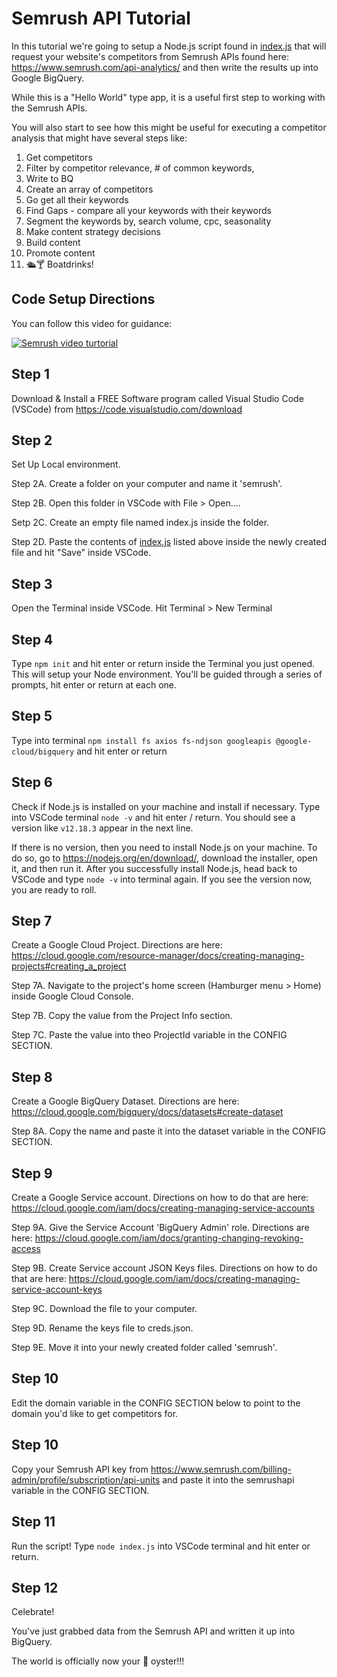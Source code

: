 # Semrush API Tutorial
In this tutorial we're going to setup a Node.js script found in [index.js](index.js) that will request your website's competitors from Semrush APIs found here: https://www.semrush.com/api-analytics/ and then write the results up into Google BigQuery.

While this is a "Hello World" type app, it is a useful first step to working with the Semrush APIs.

You will also start to see how this might be useful for executing a competitor analysis that might have several steps like:

1. Get competitors
2. Filter by competitor relevance, # of common keywords,  
3. Write to BQ
4. Create an array of competitors
5. Go get all their keywords
6. Find Gaps - compare all your keywords with their keywords
7. Segment the keywords by, search volume, cpc, seasonality
8. Make content strategy decisions
9. Build content
10. Promote content
11. 🛳🍸 Boatdrinks!

## Code Setup Directions

You can follow this video for guidance:

[![Semrush video turtorial](https://img.youtube.com/vi/yoYn0kLyXXw/0.jpg)](https://www.youtube.com/watch?v=yoYn0kLyXXw)

## Step 1 
Download & Install a FREE Software program called Visual Studio Code (VSCode) from https://code.visualstudio.com/download

## Step 2 
Set Up Local environment. 

Step 2A. Create a folder on your computer and name it 'semrush'.
    
Step 2B. Open this folder in VSCode with File > Open....

Setp 2C. Create an empty file named index.js inside the folder.

Step 2D. Paste the contents of [index.js](index.js) listed above inside the newly created file and hit "Save" inside VSCode.
    
## Step 3 
Open the Terminal inside VSCode. Hit Terminal > New Terminal

## Step 4 
Type `npm init` and hit enter or return inside the Terminal you just opened.  This will setup your Node environment. You'll be guided through a series of prompts, hit enter or return at each one.

## Step 5 
Type into terminal `npm install fs axios fs-ndjson googleapis @google-cloud/bigquery` and hit enter or return

## Step 6 
Check if Node.js is installed on your machine and install if necessary.
Type into VSCode terminal `node -v` and hit enter / return.  You should see a version like `v12.18.3` appear in the next line.

If there is no version, then you need to install Node.js on your machine.  To do so, go to https://nodejs.org/en/download/, download the installer, open it, and then run it. After you successfully install Node.js, head back to VSCode and type `node -v` into terminal again.  If you see the version now, you are ready to roll.

## Step 7
Create a Google Cloud Project. Directions are here: https://cloud.google.com/resource-manager/docs/creating-managing-projects#creating_a_project
    
Step 7A. Navigate to the project's home screen (Hamburger menu > Home) inside Google Cloud Console.

Step 7B. Copy the value from the Project Info section.

Step 7C. Paste the value into theo ProjectId variable in the CONFIG SECTION.

## Step 8 
Create a Google BigQuery Dataset. Directions are here: https://cloud.google.com/bigquery/docs/datasets#create-dataset
    
Step 8A. Copy the name and paste it into the dataset variable in the CONFIG SECTION.

## Step 9 
Create a Google Service account. Directions on how to do that are here: https://cloud.google.com/iam/docs/creating-managing-service-accounts

Step 9A. Give the Service Account 'BigQuery Admin' role. Directions are here: https://cloud.google.com/iam/docs/granting-changing-revoking-access

Step 9B. Create Service account JSON Keys files. Directions on how to do that are here: https://cloud.google.com/iam/docs/creating-managing-service-account-keys

Step 9C. Download the file to your computer.

Step 9D. Rename the keys file to creds.json.

Step 9E. Move it into your newly created folder called 'semrush'.

## Step 10 
Edit the domain variable in the CONFIG SECTION below to point to the domain you'd like to get competitors for.

## Step 10 
Copy your Semrush API key from https://www.semrush.com/billing-admin/profile/subscription/api-units and paste it into the semrushapi variable in the CONFIG SECTION.

## Step 11 
Run the script! 
Type `node index.js` into VSCode terminal and hit enter or return.

## Step 12 
Celebrate!  

You've just grabbed data from the Semrush API and written it up into BigQuery.  

The world is officially now your 🦪 oyster!!!
